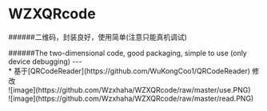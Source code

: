 # WZXQRcode
 ######二维码，封装良好，使用简单(注意只能真机调试)
 <div>
 </div>
 ######The two-dimensional code, good packaging, simple to use (only device debugging)
 ---
<div>
</div>
 * 基于[QRCodeReader](https://github.com/WuKongCoo1/QRCodeReader) 修改
<div>
</div>
![image](https://github.com/Wzxhaha/WZXQRcode/raw/master/use.PNG)
<div>
</div>
![image](https://github.com/Wzxhaha/WZXQRcode/raw/master/read.PNG)

